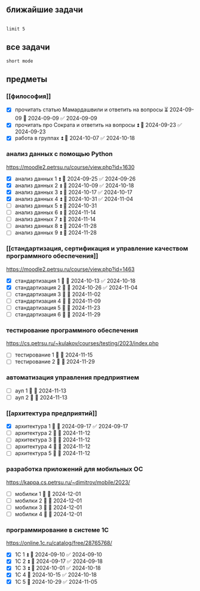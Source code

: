 ## ближайшие задачи

```tasks

limit 5
```

## все задачи

```tasks
short mode
```

## предметы

### [[философия]]

- [x] прочитать статью Мамардашвили и ответить на вопросы ⏳ 2024-09-09 📅 2024-09-09 ✅ 2024-09-09
- [x] прочитать про Сократа и ответить на вопросы ⏫ 📅 2024-09-23 ✅ 2024-09-23
- [x] работа в группах ⏫ 📅 2024-10-07 ✅ 2024-10-18

### анализ данных с помощью Python
https://moodle2.petrsu.ru/course/view.php?id=1630

- [x] анализ данных 1 ⏫ 📅 2024-09-25 ✅ 2024-09-26
- [x] анализ данных 2 ⏫ 📅 2024-10-09 ✅ 2024-10-18
- [x] анализ данных 3 ⏫ 📅 2024-10-17 ✅ 2024-10-17
- [x] анализ данных 4 ⏫ 📅 2024-10-31 ✅ 2024-11-04
- [ ] анализ данных 5 ⏫ 📅 2024-10-31
- [ ] анализ данных 6 ⏫ 📅 2024-11-14
- [ ] анализ данных 7 ⏫ 📅 2024-11-14
- [ ] анализ данных 8 ⏫ 📅 2024-11-28
- [ ] анализ данных 9 ⏫ 📅 2024-11-28

### [[стандартизация, сертификация и управление качеством программного обеспечения]]
https://moodle2.petrsu.ru/course/view.php?id=1463
- [x] стандартизация 1 🔼 📅 2024-10-13 ✅ 2024-10-18
- [x] стандартизация 2 🔼 📅 2024-10-26 ✅ 2024-11-04
- [ ] стандартизация 3 🔼 📅 2024-11-02
- [ ] стандартизация 4 🔼 📅 2024-11-09
- [ ] стандартизация 5 🔼 📅 2024-11-23
- [ ] стандартизация 6 🔼 📅 2024-11-29

### тестирование программного обеспечения
https://cs.petrsu.ru/~kulakov/courses/testing/2023/index.php

- [ ] тестирование 1 🔼 📅 2024-11-15
- [ ] тестирование 2 🔼  📅 2024-11-29

### автоматизация управления предприятием

- [ ] ауп 1 🔼 📅 2024-11-13
- [ ] ауп 2 🔼 📅 2024-11-13

### [[архитектура предприятий]]

- [x] архитектура 1 🔼 📅 2024-09-17 ✅ 2024-09-17
- [ ] архитектура 2 🔼 📅 2024-11-12
- [ ] архитектура 3 🔼 📅 2024-11-12
- [ ] архитектура 4 🔼 📅 2024-11-12
- [ ] архитектура 5 🔼 📅 2024-11-12

### разработка приложений для мобильных ОС
https://kappa.cs.petrsu.ru/~dimitrov/mobile/2023/

- [ ] мобилки 1 🔼 📅 2024-12-01
- [ ] мобилки 2 🔼 📅 2024-12-01
- [ ] мобилки 3 🔼 📅 2024-12-01
- [ ] мобилки 4 🔼 📅 2024-12-01

### программирование в системе 1С
https://online.1c.ru/catalog/free/28765768/

- [x] 1С 1 ⏫ 📅 2024-09-10 ✅ 2024-09-10
- [x] 1С 2 ⏫ 📅 2024-09-17 ✅ 2024-09-18
- [x] 1С 3 ⏫ 📅 2024-10-01 ✅ 2024-10-18
- [x] 1С 4 📅 2024-10-15 ✅ 2024-10-18
- [x] 1С 5 📅 2024-10-29 ✅ 2024-11-05
